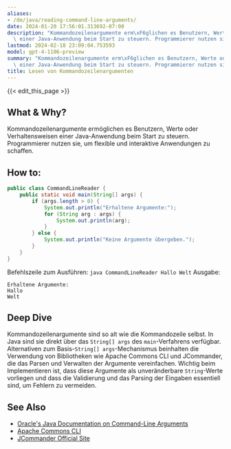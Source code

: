 ```yaml
---
aliases:
- /de/java/reading-command-line-arguments/
date: 2024-01-20 17:56:01.313692-07:00
description: "Kommandozeilenargumente erm\xF6glichen es Benutzern, Werte oder Verhaltensweisen\
  \ einer Java-Anwendung beim Start zu steuern. Programmierer nutzen sie, um\u2026"
lastmod: 2024-02-18 23:09:04.753593
model: gpt-4-1106-preview
summary: "Kommandozeilenargumente erm\xF6glichen es Benutzern, Werte oder Verhaltensweisen\
  \ einer Java-Anwendung beim Start zu steuern. Programmierer nutzen sie, um\u2026"
title: Lesen von Kommandozeilenargumenten
---
```


{{< edit_this_page >}}

## What & Why?
Kommandozeilenargumente ermöglichen es Benutzern, Werte oder Verhaltensweisen einer Java-Anwendung beim Start zu steuern. Programmierer nutzen sie, um flexible und interaktive Anwendungen zu schaffen.

## How to:
```java
public class CommandLineReader {
    public static void main(String[] args) {
        if (args.length > 0) {
            System.out.println("Erhaltene Argumente:");
            for (String arg : args) {
                System.out.println(arg);
            }
        } else {
            System.out.println("Keine Argumente übergeben.");
        }
    }
}
```
Befehlszeile zum Ausführen: `java CommandLineReader Hallo Welt`
Ausgabe:
```
Erhaltene Argumente:
Hallo
Welt
```

## Deep Dive
Kommandozeilenargumente sind so alt wie die Kommandozeile selbst. In Java sind sie direkt über das `String[] args` des `main`-Verfahrens verfügbar. Alternativen zum Basis-`String[] args`-Mechanismus beinhalten die Verwendung von Bibliotheken wie Apache Commons CLI und JCommander, die das Parsen und Verwalten der Argumente vereinfachen. Wichtig beim Implementieren ist, dass diese Argumente als unveränderbare `String`-Werte vorliegen und dass die Validierung und das Parsing der Eingaben essentiell sind, um Fehlern zu vermeiden.

## See Also
- [Oracle's Java Documentation on Command-Line Arguments](https://docs.oracle.com/javase/tutorial/essential/environment/cmdLineArgs.html)
- [Apache Commons CLI](https://commons.apache.org/proper/commons-cli/)
- [JCommander Official Site](http://jcommander.org/)
